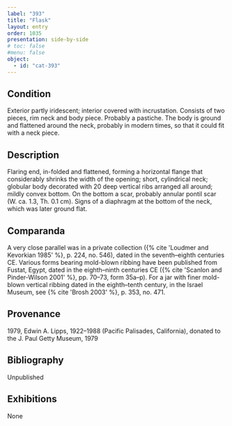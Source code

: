 ```yaml
---
label: "393"
title: "Flask"
layout: entry
order: 1035
presentation: side-by-side
# toc: false
#menu: false 
object:
  - id: "cat-393"
---
```


## Condition

Exterior partly iridescent; interior covered with incrustation. Consists of two pieces, rim neck and body piece. Probably a pastiche. The body is ground and flattened around the neck, probably in modern times, so that it could fit with a neck piece.

## Description

Flaring end, in-folded and flattened, forming a horizontal flange that considerably shrinks the width of the opening; short, cylindrical neck; globular body decorated with 20 deep vertical ribs arranged all around; mildly convex bottom. On the bottom a scar, probably annular pontil scar (W. ca. 1.3, Th. 0.1 cm). Signs of a diaphragm at the bottom of the neck, which was later ground flat.

## Comparanda

A very close parallel was in a private collection ({% cite 'Loudmer and Kevorkian 1985' %}, p. 224, no. 546), dated in the seventh–eighth centuries CE. Various forms bearing mold-blown ribbing have been published from Fustat, Egypt, dated in the eighth–ninth centuries CE ({% cite 'Scanlon and Pinder-Wilson 2001' %}, pp. 70–73, form 35a–p). For a jar with finer mold-blown vertical ribbing dated in the eighth–tenth century, in the Israel Museum, see {% cite 'Brosh 2003' %}, p. 353, no. 471.

## Provenance

1979, Edwin A. Lipps, 1922–1988 (Pacific Palisades, California), donated to the J. Paul Getty Museum, 1979

## Bibliography

Unpublished

## Exhibitions

None